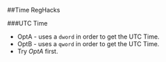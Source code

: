 ##Time RegHacks

###UTC Time
- OptA - uses a `dword` in order to get the UTC Time.
- OptB - uses a `qword` in order to get the UTC Time.
- Try *OptA* first.
